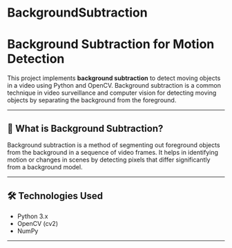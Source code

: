 # BackgroundSubtraction
# Background Subtraction for Motion Detection

This project implements **background subtraction** to detect moving objects in a video using Python and OpenCV. Background subtraction is a common technique in video surveillance and computer vision for detecting moving objects by separating the background from the foreground.

---
## 🧠 What is Background Subtraction?

Background subtraction is a method of segmenting out foreground objects from the background in a sequence of video frames. It helps in identifying motion or changes in scenes by detecting pixels that differ significantly from a background model.

---

## 🛠️ Technologies Used

- Python 3.x
- OpenCV (cv2)
- NumPy

---
